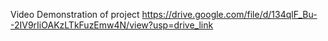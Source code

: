 Video Demonstration of project
https://drive.google.com/file/d/134qlF_Bu--2IV9rIiOAKzLTkFuzEmw4N/view?usp=drive_link
